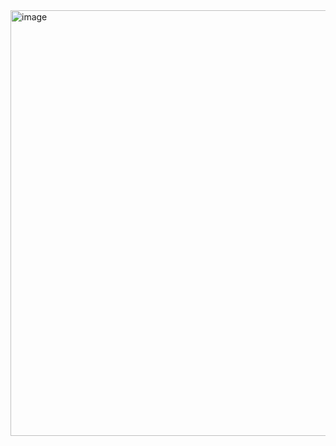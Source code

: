 <img width="647" height="681" alt="image" src="https://github.com/user-attachments/assets/a405cde8-85c3-4849-b36d-274dba24c4aa" />
